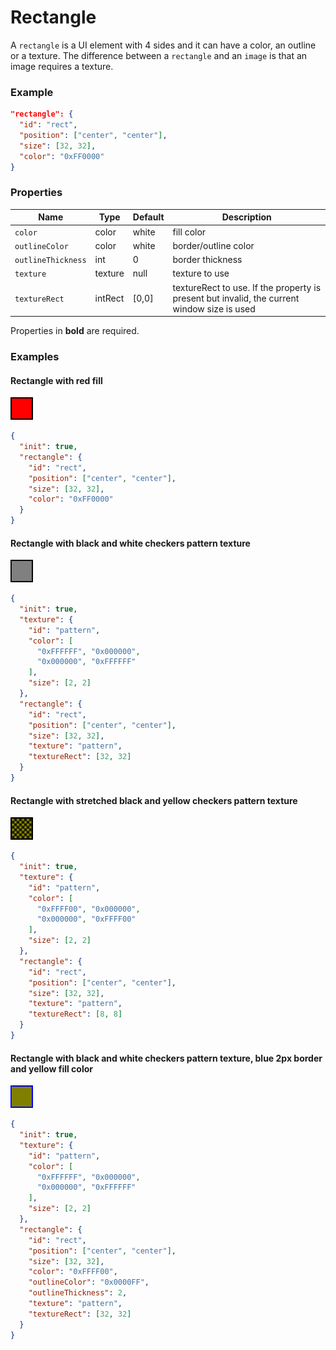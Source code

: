 # Rectangle

A `rectangle` is a UI element with 4 sides and it can have a color, an outline or a texture.
The difference between a `rectangle` and an `image` is that an image requires a texture.

### Example

```json
"rectangle": {
  "id": "rect",
  "position": ["center", "center"],
  "size": [32, 32],
  "color": "0xFF0000"
}
```

### Properties

Name               | Type    | Default | Description
------------------ | ------- | ------- | ----------------------------
`color`            | color   | white   | fill color
`outlineColor`     | color   | white   | border/outline color
`outlineThickness` | int     | 0       | border thickness
`texture`          | texture | null    | texture to use
`textureRect`      | intRect | [0,0]   | textureRect to use. If the property is present but invalid, the current window size is used

Properties in **bold** are required.

### Examples

#### Rectangle with red fill

![](../img/rectangle-1.png)

```json
{
  "init": true,
  "rectangle": {
    "id": "rect",
    "position": ["center", "center"],
    "size": [32, 32],
    "color": "0xFF0000"
  }
}
```

#### Rectangle with black and white checkers pattern texture

![](../img/rectangle-2.png)

```json
{
  "init": true,
  "texture": {
    "id": "pattern",
    "color": [
      "0xFFFFFF", "0x000000",
      "0x000000", "0xFFFFFF"
    ],
    "size": [2, 2]
  },
  "rectangle": {
    "id": "rect",
    "position": ["center", "center"],
    "size": [32, 32],
    "texture": "pattern",
    "textureRect": [32, 32]
  }
}
```

#### Rectangle with stretched black and yellow checkers pattern texture

![](../img/rectangle-3.png)

```json
{
  "init": true,
  "texture": {
    "id": "pattern",
    "color": [
      "0xFFFF00", "0x000000",
      "0x000000", "0xFFFF00"
    ],
    "size": [2, 2]
  },
  "rectangle": {
    "id": "rect",
    "position": ["center", "center"],
    "size": [32, 32],
    "texture": "pattern",
    "textureRect": [8, 8]
  }
}
```

#### Rectangle with black and white checkers pattern texture, blue 2px border and yellow fill color

![](../img/rectangle-4.png)

```json
{
  "init": true,
  "texture": {
    "id": "pattern",
    "color": [
      "0xFFFFFF", "0x000000",
      "0x000000", "0xFFFFFF"
    ],
    "size": [2, 2]
  },
  "rectangle": {
    "id": "rect",
    "position": ["center", "center"],
    "size": [32, 32],
    "color": "0xFFFF00",
    "outlineColor": "0x0000FF",
    "outlineThickness": 2,
    "texture": "pattern",
    "textureRect": [32, 32]
  }
}
```
